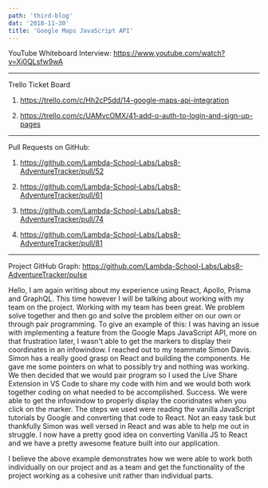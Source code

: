 ```yaml
---
path: 'third-blog'
dat: '2018-11-30'
title: 'Google Maps JavaScript API'
---
```


YouTube Whiteboard Interview:
https://www.youtube.com/watch?v=Xj0QLsfw9wA

---

Trello Ticket Board

1. https://trello.com/c/Hh2cP5dd/14-google-maps-api-integration

2. https://trello.com/c/UAMvcOMX/41-add-o-auth-to-login-and-sign-up-pages

---

Pull Requests on GitHub:

1. https://github.com/Lambda-School-Labs/Labs8-AdventureTracker/pull/52

2. https://github.com/Lambda-School-Labs/Labs8-AdventureTracker/pull/61

3. https://github.com/Lambda-School-Labs/Labs8-AdventureTracker/pull/74

4. https://github.com/Lambda-School-Labs/Labs8-AdventureTracker/pull/81

---

Project GitHub Graph: https://github.com/Lambda-School-Labs/Labs8-AdventureTracker/pulse

Hello, I am again writing about my experience using React, Apollo, Prisma and GraphQL. This time however I will be talking about working with my team on the project. Working with my team has been great. We problem solve together and then go and solve the problem either on our own or through pair programming. To give an example of this:
I was having an issue with implementing a feature from the Google Maps JavaScript API, more on that frustration later, I wasn't able to get the markers to display their coordinates in an infowindow. I reached out to my teammate Simon Davis. Simon has a really good grasp on React and building the components. He gave me some pointers on what to possibly try and nothing was working. We then decided that we would pair program so I used the Live Share Extension in VS Code to share my code with him and we would both work together coding on what needed to be accomplished. Success. We were able to get the infowindow to properly display the cooridnates when you click on the marker. The steps we used were reading the vanilla JavaScript tutorials by Google and converting that code to React. Not an easy task but thankfully Simon was well versed in React and was able to help me out in struggle. I now have a pretty good idea on converting Vanilla JS to React and we have a pretty awesome feature built into our application.

I believe the above example demonstrates how we were able to work both individually on our project and as a team and get the functionality of the project working as a cohesive unit rather than individual parts.
